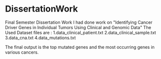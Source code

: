 # DissertationWork
Final Semester Dissertation Work
I had done work on "Identifying Cancer Driver Genes in Individual Tumors Using Clinical and Genomic Data"
The Used Dataset files are : 
  1.data_clinical_patient.txt
  2.data_clinical_sample.txt
  3.data_cna.txt
  4.data_mutations.txt

The final output is the top mutated genes and the most occurring genes in various cancers.
